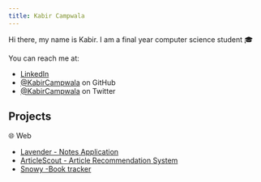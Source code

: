 ```yaml
---
title: Kabir Campwala
---
```


Hi there, my name is Kabir. I am a final year computer science student 🎓

<!-- Curriculum Vitae: [HTML](cv.html) -->

You can reach me at:

- [LinkedIn](https://www.linkedin.com/in/kabircampwala/)
- [@KabirCampwala](https://github.com/kabirCampwala/) on GitHub
- [@KabirCampwala](https://x.com/KabirCampwala) on Twitter

## Projects

:globe_with_meridians: Web

- [Lavender - Notes Application](https://github.com/KabirCampwala/lavender-notes-app)
- [ArticleScout - Article Recommendation System](https://github.com/KabirCampwala/Article-Recommendation-System)
- [Snowy -Book tracker](https://github.com/KabirCampwala/Snowy---Book-Tracker)
<!-- :book: Reading -->

<!-- - [Bookshelf](bookshelf) - My bookshelf. -->
